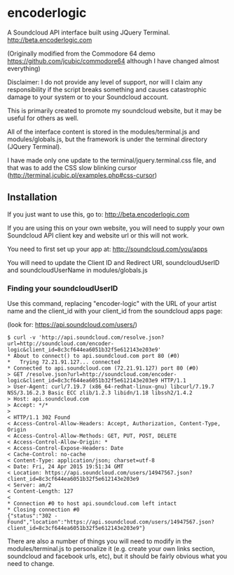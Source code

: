 # encoderlogic
A Soundcloud API interface built using JQuery Terminal.
http://beta.encoderlogic.com

(Originally modified from the Commodore 64 demo https://github.com/jcubic/commodore64 although I have changed almost everything)

Disclaimer: I do not provide any level of support, nor will I claim any responsibility if
the script breaks something and causes catastrophic damage to your system or to your Soundcloud account.

This is primarily created to promote my soundcloud website, but it may be useful for others as well.

All of the interface content is stored in the modules/terminal.js and modules/globals.js, but the framework is under the terminal directory (JQuery Terminal).

I have made only one update to the terminal/jquery.terminal.css file, and that was to add the CSS slow blinking cursor (http://terminal.jcubic.pl/examples.php#css-cursor)

## Installation

If you just want to use this, go to: http://beta.encoderlogic.com

If you are using this on your own website, you will need to supply your own Soundcloud API client key and website url or this will not work.

You need to first set up your app at: http://soundcloud.com/you/apps

You will need to update the Client ID and Redirect URI, soundcloudUserID and soundcloudUserName in modules/globals.js

### Finding your soundcloudUserID

Use this command, replacing "encoder-logic" with the URL of your artist name and the client_id with your client_id from the soundcloud apps page:

(look for: https://api.soundcloud.com/users/<THIS IS YOUR USER ID>)

```
$ curl -v 'http://api.soundcloud.com/resolve.json?url=http://soundcloud.com/encoder-logic&client_id=8c3cf644ea6051b32f5e612143e203e9'
* About to connect() to api.soundcloud.com port 80 (#0)
*   Trying 72.21.91.127... connected
* Connected to api.soundcloud.com (72.21.91.127) port 80 (#0)
> GET /resolve.json?url=http://soundcloud.com/encoder-logic&client_id=8c3cf644ea6051b32f5e612143e203e9 HTTP/1.1
> User-Agent: curl/7.19.7 (x86_64-redhat-linux-gnu) libcurl/7.19.7 NSS/3.16.2.3 Basic ECC zlib/1.2.3 libidn/1.18 libssh2/1.4.2
> Host: api.soundcloud.com
> Accept: */*
>
< HTTP/1.1 302 Found
< Access-Control-Allow-Headers: Accept, Authorization, Content-Type, Origin
< Access-Control-Allow-Methods: GET, PUT, POST, DELETE
< Access-Control-Allow-Origin: *
< Access-Control-Expose-Headers: Date
< Cache-Control: no-cache
< Content-Type: application/json; charset=utf-8
< Date: Fri, 24 Apr 2015 19:51:34 GMT
< Location: https://api.soundcloud.com/users/14947567.json?client_id=8c3cf644ea6051b32f5e612143e203e9
< Server: am/2
< Content-Length: 127
<
* Connection #0 to host api.soundcloud.com left intact
* Closing connection #0
{"status":"302 - Found","location":"https://api.soundcloud.com/users/14947567.json?client_id=8c3cf644ea6051b32f5e612143e203e9"}
```

There are also a number of things you will need to modify in the modules/terminal.js to personalize it (e.g. create your own links section, soundcloud and facebook urls, etc), but it should be fairly obvious what you need to change.
